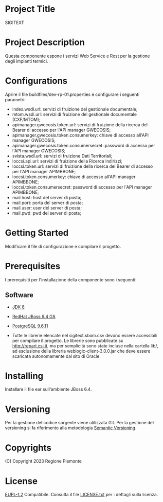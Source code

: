 # Project Title
SIGITEXT

# Project Description
Questa componente espone i servizi Web Service e Rest per la gestione degli impianti termici.

# Configurations
Aprire il file buildfiles/dev-rp-01.properties e configurare i seguenti parametri:
- index.wsdl.url: servizi di fruizione del gestionale documentale;
- mtom.wsdl.url: servizi di fruizione del gestionale documentale (CXF/MTOM);
- apimanager.gwecosis.token.url: servizi di fruizione della ricerca del Bearer di accesso per l'API manager GWECOSIS;
- apimanager.gwecosis.token.consumerkey: chiave di accesso all'API manager GWECOSIS;
- apimanager.gwecosis.token.consumersecret: password di accesso per l'API manager GWECOSIS;
- svista.wsdl.url: servizi di fruizione Dati Territoriali;
- loccsi.api.url: servizi di fruizione della Ricerca Indirizzi;
- loccsi.token.url: servizi di fruizione della ricerca del Bearer di accesso per l'API manager APIMBBONE;
- loccsi.token.consumerkey: chiave di accesso all'API manager APIMBBONE;
- loccsi.token.consumersecret: password di accesso per l'API manager APIMBBONE;
- mail.host: host del server di posta;
- mail.port: porta del server di posta;
- mail.user: user del server di posta;
- mail.pwd: pwd del server di posta;

# Getting Started 
Modificare il file di configurazione e compilare il progetto.

# Prerequisites
I prerequisiti per l'installazione della componente sono i seguenti:
## Software
- [JDK 8](https://www.apache.org)
- [RedHat JBoss 6.4 GA](https://developers.redhat.com)  
- [PostgreSQL 9.6.11](https://www.postgresql.org/download/)  

- Tutte le librerie elencate nel sigitext.sbom.csv devono essere accessibili per compilare il progetto. Le librerie sono pubblicate su http://repart.csi.it, ma per semplicità sono state incluse nella cartella lib/, ad esclusione della libreria weblogic-client-3.0.0.jar che deve essere scaricata autonomamente dal sito di Oracle.

# Installing
Installare il file ear sull'ambiente JBoss 6.4. 

# Versioning
Per la gestione del codice sorgente viene utilizzata Git. Per la gestione del versioning si fa riferimento alla metodologia [Semantic Versioning](https://semver.org/).

# Copyrights
(C) Copyright 2023 Regione Piemonte

# License
[EUPL-1.2](https://joinup.ec.europa.eu/collection/eupl/eupl-text-11-12) Compatibile. Consulta il file [LICENSE.txt](LICENSE.txt) per i dettagli sulla licenza.

